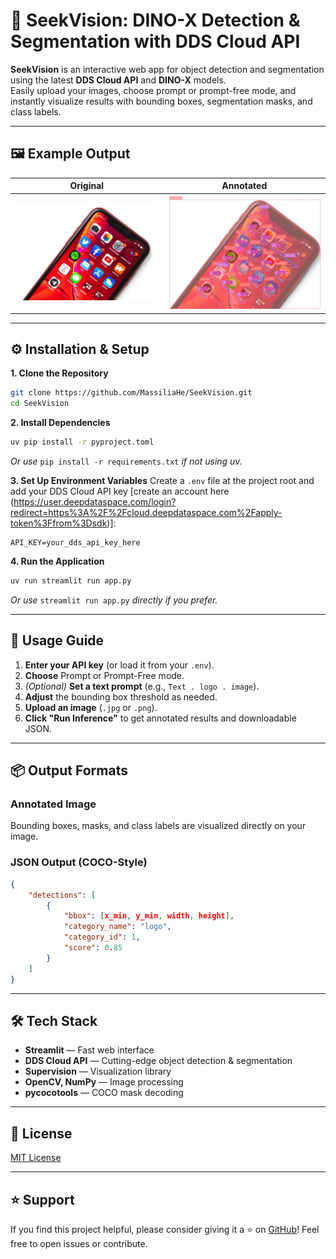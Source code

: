 
# 🚀 SeekVision: DINO-X Detection & Segmentation with DDS Cloud API

**SeekVision** is an interactive web app for object detection and segmentation using the latest **DDS Cloud API** and **DINO-X** models.  
Easily upload your images, choose prompt or prompt-free mode, and instantly visualize results with bounding boxes, segmentation masks, and class labels.

---

## 🖼️ Example Output

| Original | Annotated |
| :------: | :-------: |
| ![Original](Assets/iphone-apps-app-store.jpg) | ![Annotated](Assets/iphone-apps-app-store.png) |

---

## ⚙️ Installation & Setup

**1. Clone the Repository**
```bash
git clone https://github.com/MassiliaHe/SeekVision.git
cd SeekVision
````

**2. Install Dependencies**

```bash
uv pip install -r pyproject.toml
```

*Or use* `pip install -r requirements.txt` *if not using uv.*

**3. Set Up Environment Variables**
Create a `.env` file at the project root and add your DDS Cloud API key [create an account here (https://user.deepdataspace.com/login?redirect=https%3A%2F%2Fcloud.deepdataspace.com%2Fapply-token%3Ffrom%3Dsdk)]:

```env
API_KEY=your_dds_api_key_here
```

**4. Run the Application**

```bash
uv run streamlit run app.py
```

*Or use* `streamlit run app.py` *directly if you prefer.*

---

## 🚦 Usage Guide

1. **Enter your API key** (or load it from your `.env`).
2. **Choose** Prompt or Prompt-Free mode.
3. *(Optional)* **Set a text prompt** (e.g., `Text . logo . image`).
4. **Adjust** the bounding box threshold as needed.
5. **Upload an image** (`.jpg` or `.png`).
6. **Click "Run Inference"** to get annotated results and downloadable JSON.

---

## 📦 Output Formats

### Annotated Image

Bounding boxes, masks, and class labels are visualized directly on your image.

### JSON Output (COCO-Style)

```json
{
    "detections": [
        {
            "bbox": [x_min, y_min, width, height],
            "category_name": "logo",
            "category_id": 1,
            "score": 0.85
        }
    ]
}
```

---

## 🛠 Tech Stack

* **Streamlit** — Fast web interface
* **DDS Cloud API** — Cutting-edge object detection & segmentation
* **Supervision** — Visualization library
* **OpenCV, NumPy** — Image processing
* **pycocotools** — COCO mask decoding

---

## 📄 License

[MIT License](LICENSE)

---

## ⭐️ Support

If you find this project helpful, please consider giving it a ⭐️ on [GitHub](https://github.com/MassiliaHe/SeekVision)!
Feel free to open issues or contribute.
